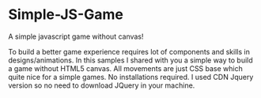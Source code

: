 # Simple-JS-Game
A simple javascript game without canvas!

To build a better game experience requires lot of components and skills in designs/animations. In this samples I shared with you a simple way to build a game without HTML5 canvas. All movements are just CSS base which quite nice for a simple games. No installations required. I used CDN Jquery version so no need to download JQuery in your machine.
